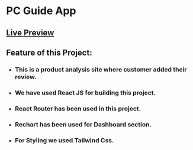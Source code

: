 # PC Guide App

## [Live Preview](https://pc-guide-mazdul1000.netlify.app/)


## Feature of  this Project: 
  * ### This is a product analysis site where customer added their review.
  * ### We have used React JS for building this project.
  * ### React Router has been used in this project.
  * ###  Rechart has been used for Dashboard section.
  * ### For Styling we used Tailwind Css.
  